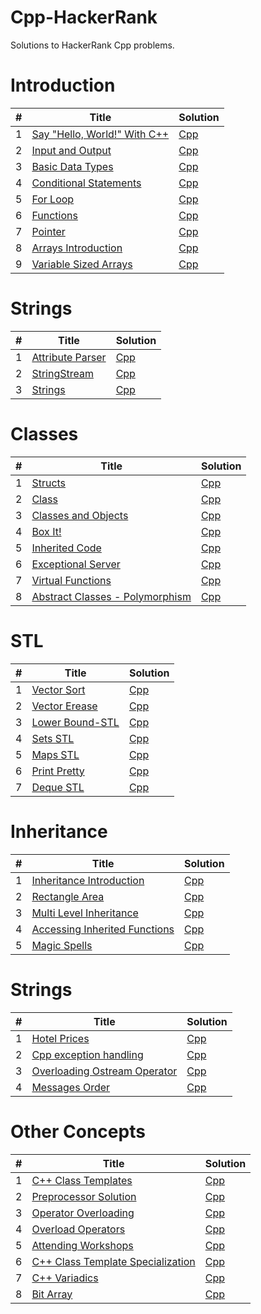 # Cpp-HackerRank
Solutions to HackerRank Cpp problems.

<h1>Introduction</h1>

<table>
    <thead>
        <tr>
            <th>#</th>
            <th>Title</th>
            <th>Solution</th>
        </tr>
    </thead>
    <tbody>
        <tr>
            <td>1</td>
            <td><a href="https://www.hackerrank.com/challenges/cpp-hello-world/problem">Say "Hello, World!" With C++</a></td>
            <td><a href="">Cpp</a></td>
        </tr>
        <tr>
            <td>2</td>
            <td><a href="https://www.hackerrank.com/challenges/cpp-input-and-output/problem">Input and Output</a></td>
            <td><a href="https://github.com/djeada/Cpp-HackerRank/blob/master/src/introduction/input_and_output.cpp">Cpp</a></td>
        </tr>
        <tr>
            <td>3</td>
            <td><a href="https://www.hackerrank.com/challenges/c-tutorial-basic-data-types/problem">Basic Data Types</a></td>
            <td><a href="https://github.com/djeada/Cpp-HackerRank/blob/master/src/introduction/basic_data_types.cpp">Cpp</a></td>
        </tr>
        <tr>
            <td>4</td>
            <td><a href="https://www.hackerrank.com/challenges/c-tutorial-conditional-if-else/problem">Conditional Statements</a></td>
            <td><a href="https://github.com/djeada/Cpp-HackerRank/blob/master/src/introduction/conditional_statements.cpp">Cpp</a></td>
        </tr>
        <tr>
            <td>5</td>
            <td><a href="https://www.hackerrank.com/challenges/c-tutorial-for-loop/problem">For Loop</a></td>
            <td><a href="https://github.com/djeada/Cpp-HackerRank/blob/master/src/introduction/for_loop.cpp">Cpp</a></td>
        </tr>
        <tr>
            <td>6</td>
            <td><a href="https://www.hackerrank.com/challenges/c-tutorial-functions/problem">Functions</a></td>
            <td><a href="https://github.com/djeada/Cpp-HackerRank/blob/master/src/introduction/functions.cpp">Cpp</a></td>
        </tr>
        <tr>
            <td>7</td>
            <td><a href="https://www.hackerrank.com/challenges/c-tutorial-pointer/problem">Pointer</a></td>
            <td><a href="https://github.com/djeada/Cpp-HackerRank/blob/master/src/introduction/pointer.cpp">Cpp</a></td>
        </tr>
        <tr>
            <td>8</td>
            <td><a href="https://www.hackerrank.com/challenges/arrays-introduction/problem">Arrays Introduction</a></td>
            <td><a href="">Cpp</a></td>
        </tr>
        <tr>
            <td>9</td>
            <td><a href="https://www.hackerrank.com/challenges/variable-sized-arrays/problem">Variable Sized Arrays</td>
            <td><a href="https://github.com/djeada/Cpp-HackerRank/blob/master/src/introduction/variable_sized_arrays.cpp">Cpp</a></td>
        </tr>
    </tbody>
</table>

<h1>Strings</h1>

<table>
    <thead>
        <tr>
            <th>#</th>
            <th>Title</th>
            <th>Solution</th>
        </tr>
    </thead>
    <tbody>
        <tr>
            <td>1</td>
            <td><a href="https://www.hackerrank.com/challenges/attribute-parser/problem">Attribute Parser</a></td>
            <td><a href="https://github.com/djeada/Cpp-HackerRank/blob/master/src/strings/attribute_parser.cpp">Cpp</a></td>
        </tr>
        <tr>
            <td>2</td>
            <td><a href="https://www.hackerrank.com/challenges/c-tutorial-stringstream/problem">StringStream</a></td>
            <td><a href="https://github.com/djeada/Cpp-HackerRank/blob/master/src/strings/string_stream.cpp">Cpp</a></td>
        </tr>
        <tr>
            <td>3</td>
            <td><a href="https://www.hackerrank.com/challenges/c-tutorial-strings/problem">Strings</a></td>
            <td><a href="https://github.com/djeada/Cpp-HackerRank/blob/master/src/strings/strings.cpp">Cpp</a></td>
        </tr>
    </tbody>
</table>

<h1>Classes</h1>

<table>
    <thead>
        <tr>
            <th>#</th>
            <th>Title</th>
            <th>Solution</th>
        </tr>
    </thead>
    <tbody>
        <tr>
            <td>1</td>
            <td><a href="https://www.hackerrank.com/challenges/c-tutorial-struct/problem">Structs</a></td>
            <td><a href="https://github.com/djeada/Cpp-HackerRank/blob/master/src/classes/struct.cpp">Cpp</a></td>
        </tr>
        <tr>
            <td>2</td>
            <td><a href="https://www.hackerrank.com/challenges/c-tutorial-class/problem">Class</a></td>
            <td><a href="https://github.com/djeada/Cpp-HackerRank/blob/master/src/classes/classes.cpp">Cpp</a></td>
        </tr>
        <tr>
            <td>3</td>
            <td><a href="https://www.hackerrank.com/challenges/classes-objects/problem">Classes and Objects</a></td>
            <td><a href="https://github.com/djeada/Cpp-HackerRank/blob/master/src/classes/classes_and_objects.cpp">Cpp</a></td>
        </tr>
        <tr>
            <td>4</td>
            <td><a href="https://www.hackerrank.com/challenges/box-it/problem">Box It!</a></td>
            <td><a href="https://github.com/djeada/Cpp-HackerRank/blob/master/src/classes/box_it.cpp">Cpp</a></td>
        </tr>
        <tr>
            <td>5</td>
            <td><a href="https://www.hackerrank.com/challenges/inherited-code/problem">Inherited Code</a></td>
            <td><a href="https://github.com/djeada/Cpp-HackerRank/blob/master/src/classes/inherited_code.cpp">Cpp</a></td>
        </tr>
        <tr>
            <td>6</td>
            <td><a href="https://www.hackerrank.com/challenges/exceptional-server/problem">Exceptional Server</a></td>
            <td><a href="https://github.com/djeada/Cpp-HackerRank/blob/master/src/classes/exceptional_server.cpp">Cpp</a></td>
        </tr>
        <tr>
            <td>7</td>
            <td><a href="https://www.hackerrank.com/challenges/virtual-functions/problem">Virtual Functions</a></td>
            <td><a href="https://github.com/djeada/Cpp-HackerRank/blob/master/src/classes/virtual_functions.cpp">Cpp</a></td>
        </tr>
        <tr>
            <td>8</td>
            <td><a href="https://www.hackerrank.com/challenges/abstract-classes-polymorphism/problem">Abstract Classes - Polymorphism</td>
            <td><a href="https://github.com/djeada/Cpp-HackerRank/blob/master/src/classes/polymorphism.cpp">Cpp</a></td>
        </tr>
    </tbody>
</table>

<h1>STL</h1>

<table>
    <thead>
        <tr>
            <th>#</th>
            <th>Title</th>
            <th>Solution</th>
        </tr>
    </thead>
    <tbody>
        <tr>
            <td>1</td>
            <td><a href="https://www.hackerrank.com/challenges/vector-sort/problem">Vector Sort</a></td>
            <td><a href="https://github.com/djeada/Cpp-HackerRank/blob/master/src/stl/vector_sort.cpp">Cpp</a></td>
        </tr>
        <tr>
            <td>2</td>
            <td><a href="https://www.hackerrank.com/challenges/vector-erase/problem">Vector Erease</a></td>
            <td><a href="https://github.com/djeada/Cpp-HackerRank/blob/master/src/stl/vector_erase.cpp">Cpp</a></td>
        </tr>
        <tr>
            <td>3</td>
            <td><a href="https://www.hackerrank.com/challenges/vector-erase/problem">Lower Bound-STL</a></td>
            <td><a href="https://github.com/djeada/Cpp-HackerRank/blob/master/src/stl/lower_bound.cpp">Cpp</a></td>
        </tr>
        <tr>
            <td>4</td>
            <td><a href="https://www.hackerrank.com/challenges/cpp-sets/problem">Sets STL</a></td>
            <td><a href="https://github.com/djeada/Cpp-HackerRank/blob/master/src/stl/sets.cpp">Cpp</a></td>
        </tr>
        <tr>
            <td>5</td>
            <td><a href="https://www.hackerrank.com/challenges/cpp-maps/problem">Maps STL</a></td>
            <td><a href="https://github.com/djeada/Cpp-HackerRank/blob/master/src/stl/maps.cpp">Cpp</a></td>
        </tr>
        <tr>
            <td>6</td>
            <td><a href="https://www.hackerrank.com/challenges/prettyprint/problem">Print Pretty</a></td>
            <td><a href="https://github.com/djeada/Cpp-HackerRank/blob/master/src/stl/print_pretty.cpp">Cpp</a></td>
        </tr>
        <tr>
            <td>7</td>
            <td><a href="https://www.hackerrank.com/challenges/deque-stl/problem">Deque STL</a></td>
            <td><a href="https://github.com/djeada/Cpp-HackerRank/blob/master/src/stl/deque.cpp">Cpp</a></td>
        </tr>
    </tbody>
</table>

<h1>Inheritance</h1>

<table>
    <thead>
        <tr>
            <th>#</th>
            <th>Title</th>
            <th>Solution</th>
        </tr>
    </thead>
    <tbody>
        <tr>
            <td>1</td>
            <td><a href="https://www.hackerrank.com/challenges/inheritance-introduction/problem">Inheritance Introduction</a></td>
            <td><a href="https://github.com/djeada/Cpp-HackerRank/blob/master/src/inheritance/inheritance_introduction.cpp">Cpp</a></td>
        </tr>
        <tr>
            <td>2</td>
            <td><a href="https://www.hackerrank.com/challenges/rectangle-area/problem">Rectangle Area</a></td>
            <td><a href="https://github.com/djeada/Cpp-HackerRank/blob/master/src/inheritance/rectangle_area.cpp">Cpp</a></td>
        </tr>
        <tr>
            <td>3</td>
            <td><a href="https://www.hackerrank.com/challenges/multi-level-inheritance-cpp/problem">Multi Level Inheritance</a></td>
            <td><a href="https://github.com/djeada/Cpp-HackerRank/blob/master/src/inheritance/multi_level_inheritance.cpp">Cpp</a></td>
        </tr>
        <tr>
            <td>4</td>
            <td><a href="https://www.hackerrank.com/challenges/accessing-inherited-functions/problem">Accessing Inherited Functions</a></td>
            <td><a href="https://github.com/djeada/Cpp-HackerRank/blob/master/src/inheritance/accessing_inherited_functions.cpp">Cpp</a></td>
        </tr>
        <tr>
            <td>5</td>
            <td><a href="https://www.hackerrank.com/challenges/magic-spells/problem">Magic Spells</a></td>
            <td><a href="https://github.com/djeada/Cpp-HackerRank/blob/master/src/inheritance/magic_spells.cpp">Cpp</a></td>
        </tr>
    </tbody>
</table>

<h1>Strings</h1>

<table>
    <thead>
        <tr>
            <th>#</th>
            <th>Title</th>
            <th>Solution</th>
        </tr>
    </thead>
    <tbody>
        <tr>
            <td>1</td>
            <td><a href="https://www.hackerrank.com/challenges/hotel-prices/problem">Hotel Prices</a></td>
            <td><a href="https://github.com/djeada/Cpp-HackerRank/blob/master/src/inheritance/hotel_prices.cpp">Cpp</a></td>
        </tr>
        <tr>
            <td>2</td>
            <td><a href="https://www.hackerrank.com/challenges/cpp-exception-handling/problem">Cpp exception handling</a></td>
            <td><a href="https://github.com/djeada/Cpp-HackerRank/blob/master/src/debugging/exception_handling.cpp">Cpp</a></td>
        </tr>
        <tr>
            <td>3</td>
            <td><a href="https://www.hackerrank.com/challenges/overloading-ostream-operator/problem">Overloading Ostream Operator</a></td>
            <td><a href="https://github.com/djeada/Cpp-HackerRank/blob/master/src/debugging/overloading_ostream_operator.cpp">Cpp</a></td>
        </tr>
        <tr>
            <td>4</td>
            <td><a href="https://www.hackerrank.com/challenges/messages-order/problem">Messages Order</a></td>
            <td><a href="https://github.com/djeada/Cpp-HackerRank/blob/master/src/debugging/messages_order.cpp">Cpp</a></td>
        </tr>
    </tbody>
</table>

<h1>Other Concepts</h1>

<table>
    <thead>
        <tr>
            <th>#</th>
            <th>Title</th>
            <th>Solution</th>
        </tr>
    </thead>
    <tbody>
        <tr>
            <td>1</td>
            <td><a href="https://www.hackerrank.com/challenges/c-class-templates/problem">C++ Class Templates</a></td>
            <td><a href="https://github.com/djeada/Cpp-HackerRank/blob/master/src/other_concepts/class_template.cpp">Cpp</a></td>
        </tr>
        <tr>
            <td>2</td>
            <td><a href="https://www.hackerrank.com/challenges/preprocessor-solution/problem">Preprocessor Solution</a></td>
            <td><a href="https://github.com/djeada/Cpp-HackerRank/blob/master/src/other_concepts/preprocessor_solution.cpp">Cpp</a></td>
        </tr>
        <tr>
            <td>3</td>
            <td><a href="https://www.hackerrank.com/challenges/operator-overloading/problem">Operator Overloading</a></td>
            <td><a href="https://github.com/djeada/Cpp-HackerRank/blob/master/src/other_concepts/operator_overloading.cpp">Cpp</a></td>
        </tr>
        <tr>
            <td>4</td>
            <td><a href="https://www.hackerrank.com/challenges/overload-operators/problem">Overload Operators</a></td>
            <td><a href="https://github.com/djeada/Cpp-HackerRank/blob/master/src/other_concepts/overload_operators.cpp">Cpp</a></td>
        </tr>
        <tr>
            <td>5</td>
            <td><a href="https://www.hackerrank.com/challenges/attending-workshops/problem">Attending Workshops</a></td>
            <td><a href="https://github.com/djeada/Cpp-HackerRank/blob/master/src/other_concepts/attending_workshops.cpp">Cpp</a></td>
        </tr>
        <tr>
            <td>6</td>
            <td><a href="https://www.hackerrank.com/challenges/cpp-class-template-specialization/problem">C++ Class Template Specialization</a></td>
            <td><a href="https://github.com/djeada/Cpp-HackerRank/blob/master/src/other_concepts/class_template_specialization.cpp">Cpp</a></td>
        </tr>
        <tr>
            <td>7</td>
            <td><a href="https://www.hackerrank.com/challenges/cpp-variadics/problem">C++ Variadics</a></td>
            <td><a href="https://github.com/djeada/Cpp-HackerRank/blob/master/src/other_concepts/variadics.cpp">Cpp</a></td>
        </tr>
        <tr>
            <td>8</td>
            <td><a href="https://www.hackerrank.com/challenges/bitset-1/problem">Bit Array</td>
            <td><a href="https://github.com/djeada/Cpp-HackerRank/blob/master/src/other_concepts/bit_array.cpp">Cpp</a></td>
        </tr>
    </tbody>
</table>
